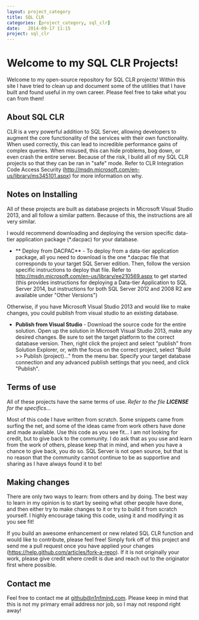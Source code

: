 ```yaml
---
layout: project_category
title: SQL CLR
categories: [project_category, sql_clr]
date:   2014-09-17 11:15
project: sql_clr
---
```


# Welcome to my SQL CLR Projects!
Welcome to my open-source repository for SQL CLR projects! Within this site I have tried to clean up and document some of the utilities that I have built and found useful in my own career. Please feel free to take what you can from them!

## About SQL CLR
CLR is a very powerful addition to SQL Server, allowing developers to augment the core functionality of the services with their own functionality. When used correctly, this can lead to incredible performance gains of complex queries. When misused, this can hide problems, bog down, or even crash the entire server. Because of the risk, I build all of my SQL CLR projects so that they can be ran in "safe" mode. Refer to CLR Integration Code Access Security (http://msdn.microsoft.com/en-us/library/ms345101.aspx) for more information on why. 

## Notes on Installing
All of these projects are built as database projects in Microsoft Visual Studio 2013, and all follow a similar pattern. Because of this, the instructions are all very similar.

I would recommend downloading and deploying the version specific data-tier application package (*.dacpac) for your database. 
- ** Deploy from DACPAC** - To deploy from a data-tier application package, all you need to download is the one *.dacpac file that corresponds to your target SQL Server edition. Then, follow the version specific instructions to deploy that file. Refer to http://msdn.microsoft.com/en-us/library/ee210569.aspx to get started (this provides instructions for deploying a Data-tier Application to SQL Server 2014, but instructions for both SQL Server 2012 and 2008 R2 are available under "Other Versions")

Otherwise, if you have Microsoft Visual Studio 2013 and would like to make changes, you could publish from visual studio to an existing database.
- **Publish from Visual Studio** - Download the source code for the entire solution. Open up the solution in Microsoft Visual Studio 2013, make any desired changes. Be sure to set the target platform to the correct database version. Then, right click the project and select "publish" from Solution Explorer, or, with the focus on the correct project, select "Build >> Publish (project)..." from the menu bar. Specify your target database connection and any advanced publish settings that you need, and click "Publish". 

## Terms of use
All of these projects have the same terms of use. *Refer to the file **LICENSE** for the specifics...*

Most of this code I have written from scratch. Some snippets came from surfing the net, and some of the ideas came from work others have done and made available. Use this code as you see fit... I am not looking for credit, but to give back to the community. I do ask that as you use and learn from the work of others, please keep that in mind, and when you have a chance to give back, you do so. SQL Server is not open source, but that is no reason that the community cannot continue to be as supportive and sharing as I have always found it to be!

## Making changes
There are only two ways to learn: from others and by doing. The best way to learn in my opinion is to start by seeing what other people have done, and then either try to make changes to it or try to build it from scratch yourself. I highly encourage taking this code, using it and modifying it as you see fit! 

If you build an awesome enhancement or new related SQL CLR function and would like to contribute, please feel free! Simply fork off of this project and send me a pull request once you have applied your changes (https://help.github.com/articles/fork-a-repo). If it is not originally your work, please give credit where credit is due and reach out to the originator first where possible.

## Contact me
Feel free to contact me at github@n1nfmind.com. Please keep in mind that this is not my primary email address nor job, so I may not respond right away!
